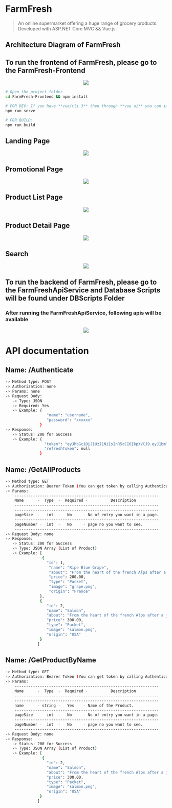 # FarmFresh


> An online supermarket offering a huge range of grocery products.
>  Developed with ASP.NET Core MVC &&  Vue.js.

## Architecture Diagram of FarmFresh



## To run the frontend of FarmFresh, please go to the FarmFresh-Frontend


<p align="center">
  <img src="https://github.com/fahmidf3053/FarmFresh/blob/main/Documents/Architecture.png">
</p>


``` bash
# Open the project folder
cd FarmFresh-Frontend && npm install

# FOR DEV: If you have **vue/cli 3** then through **vue ui** you can import the file and serve it. else 
npm run serve

# FOR BUILD: 
npm run build
```

## Landing Page
<p align="center">
  <img src="https://github.com/fahmidf3053/FarmFresh/blob/main/Documents/ScreenShots/landingpage.PNG">
</p>

## Promotional Page
<p align="center">
  <img src="https://github.com/fahmidf3053/FarmFresh/blob/main/Documents/ScreenShots/promopage.PNG">
</p>

## Product List Page
<p align="center">
  <img src="https://github.com/fahmidf3053/FarmFresh/blob/main/Documents/ScreenShots/shopping.PNG">
</p>

## Product Detail Page
<p align="center">
  <img src="https://github.com/fahmidf3053/FarmFresh/blob/main/Documents/ScreenShots/productpage.PNG">
</p>

## Search
<p align="center">
  <img src="https://github.com/fahmidf3053/FarmFresh/blob/main/Documents/ScreenShots/searchpage.PNG">
</p>

## To run the backend of FarmFresh, please go to the FarmFreshApiService and Database Scripts will be found under DBScripts Folder



### After running the FarmFreshApiService, following apis will be available
<p align="center">
  <img src="https://github.com/fahmidf3053/FarmFresh/blob/main/Documents/ScreenShots/apilist.PNG">
</p>

# API documentation



## Name: /Authenticate
``` bash
-> Method type: POST
-> Authorization: none
-> Params: none
-> Request Body:
   -> Type: JSON
   -> Required: Yes
   -> Example: {
                  "name": "username",
                  "password": "xxxxxx"
               }
-> Response:
   -> Status: 200 for Success
   -> Example: {
                 "token": "eyJhbGciOiJIUzI1NiIsInR5cCI6IkpXVCJ9.eyJ1bmlxdWVfbmFtZSI6ImZhcm1mcmVzaCIsIm5iZiI6MTY3ODI1MDEyMCwiZXxxxxxxxxxxxxxxxxxxx",
                 "refreshToken": null
               }
```

## Name: /GetAllProducts
``` bash
-> Method type: GET
-> Authorization: Bearer Token (You can get token by calling Authenticate API. Each token is valid for 10 minutes)
-> Params: 
    ---------------------------------------------------------------
    Name      -  Type  -  Required -          Description
    ---------------------------------------------------------------
    ---------------------------------------------------------------
    pageSize  -   int  -   No     - No of entry you want in a page.
    ---------------------------------------------------------------
    pageNumber -  int  -   No     - page no you want to see.
    ---------------------------------------------------------------
-> Request Body: none
-> Response:
   -> Status: 200 for Success
   -> Type: JSON Array (List of Product)
   -> Example: [
                {
                  "id": 1,
                   "name": "Ripe Blue Grape",
                   "about": "From the heart of the french Alps after a journey of more than 70 years, springs this Ripe Blue Grapes.",
                   "price": 200.00,
                   "type": "Packet",
                   "image": "grape.png",
                   "origin": "France"
               },
               {
                  "id": 2,
                  "name": "Salmon",
                  "about": "From the heart of the french Alps after a journey of more than 70 years, springs this Ripe Blue Grapes.",
                  "price": 300.00,
                  "type": "Packet",
                  "image": "salmon.png",
                  "origin": "USA"
               }
              ]
```

## Name: /GetProductByName
``` bash
-> Method type: GET
-> Authorization: Bearer Token (You can get token by calling Authenticate API. Each token is valid for 10 minutes)
-> Params: 
    ---------------------------------------------------------------
    Name      -  Type  -  Required -          Description
    ---------------------------------------------------------------
    ---------------------------------------------------------------
    name      - string -   Yes    - Name of the Product.
    ---------------------------------------------------------------
    pageSize  -   int  -   No     - No of entry you want in a page.
    ---------------------------------------------------------------
    pageNumber -  int  -   No     - page no you want to see.
    ---------------------------------------------------------------
-> Request Body: none
-> Response:
   -> Status: 200 for Success
   -> Type: JSON Array (List of Product)
   -> Example: [               
                {
                  "id": 2,
                  "name": "Salmon",
                  "about": "From the heart of the french Alps after a journey of more than 70 years, springs this Ripe Blue Grapes.",
                  "price": 300.00,
                  "type": "Packet",
                  "image": "salmon.png",
                  "origin": "USA"
               }
              ]
```
